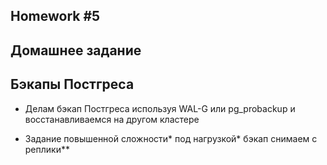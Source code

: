 ## Homework #5

## Домашнее задание
## Бэкапы Постгреса
- Делам бэкап Постгреса используя WAL-G или pg_probackup и восстанавливаемся на другом кластере



- Задание повышенной сложности*
под нагрузкой*
бэкап снимаем с реплики**